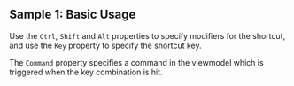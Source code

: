 ## Sample 1: Basic Usage

Use the `Ctrl`, `Shift` and `Alt` properties to specify modifiers for the shortcut, and use the `Key` property to specify the shortcut key.

The `Command` property specifies a command in the viewmodel which is triggered when the key combination is hit.
